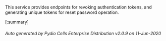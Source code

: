 






This service provides endpoints for revoking authentication tokens, and generating unique tokens for reset password operation.

[:summary]

###### Auto generated by Pydio Cells Enterprise Distribution v2.0.9 on 11-Jun-2020
